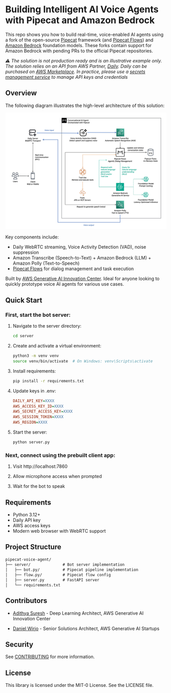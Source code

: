 # Building Intelligent AI Voice Agents with Pipecat and Amazon Bedrock

This repo shows you how to build real-time, voice-enabled AI agents using a fork of the open-source [Pipecat](https://github.com/adithyaxx/pipecat/tree/add-bedrock-support) framework (and [Pipecat Flows](https://github.com/adithyaxx/pipecat-flows/tree/add-bedrock-support)) and [Amazon Bedrock](https://aws.amazon.com/bedrock/) foundation models. These forks contain support for Amazon Bedrock with pending PRs to the official Pipecat repositories.

_⚠️ The solution is not production ready and is an illustrative example only. The solution relies on an API from AWS Partner, [Daily](https://www.daily.co/). Daily can be purchased on [AWS Marketplace](https://aws.amazon.com/marketplace/seller-profile?id=d52484b0-a717-4b6d-a7aa-82f1c0c40b35). In practice, please use a [secrets management service](https://docs.aws.amazon.com/prescriptive-guidance/latest/aws-startup-security-baseline/wkld-03.html) to manage API keys and credentials_

## Overview

The following diagram illustrates the high-level architecture of this solution:

![](assets/diagram.jpg)

Key components include:
- Daily WebRTC streaming, Voice Activity Detection (VAD), noise suppression
- Amazon Transcribe (Speech-to-Text) + Amazon Bedrock (LLM) + Amazon Polly (Text-to-Speech)
- [Pipecat Flows](https://github.com/pipecat-ai/pipecat-flows) for dialog management and task execution

Built by [AWS Generative AI Innovation Center](https://aws.amazon.com/ai/generative-ai/innovation-center/). Ideal for anyone looking to quickly prototype voice AI agents for various use cases.

## Quick Start

### First, start the bot server:

1. Navigate to the server directory:
   ```bash
   cd server
   ```
2. Create and activate a virtual environment:
   ```bash
   python3 -m venv venv
   source venv/bin/activate  # On Windows: venv\Scripts\activate
   ```
3. Install requirements:
   ```bash
   pip install -r requirements.txt
   ```
4. Update keys in .env:
    ```ini
    DAILY_API_KEY=XXXX
    AWS_ACCESS_KEY_ID=XXXX
    AWS_SECRET_ACCESS_KEY=XXXX
    AWS_SESSION_TOKEN=XXXX
    AWS_REGION=XXXX
     ```
5. Start the server:
   ```bash
   python server.py
   ```

### Next, connect using the prebuilt client app:

1. Visit http://localhost:7860

2. Allow microphone access when prompted

3. Wait for the bot to speak

## Requirements

- Python 3.12+
- Daily API key
- AWS access keys
- Modern web browser with WebRTC support

## Project Structure

```
pipecat-voice-agent/
├── server/              # Bot server implementation
│   ├── bot.py/          # Pipecat pipeline implementation
│   ├── flow.py/         # Pipecat flow config
│   ├── server.py        # FastAPI server
│   └── requirements.txt
```

## Contributors

- [Adithya Suresh](https://www.linkedin.com/in/adithyaxx/) - Deep Learning Architect, AWS Generative AI Innovation Center

- [Daniel Wirjo](https://www.linkedin.com/in/wirjo/) - Senior Solutions Architect, AWS Generative AI Startups

## Security

See [CONTRIBUTING](CONTRIBUTING.md#security-issue-notifications) for more information.

## License

This library is licensed under the MIT-0 License. See the LICENSE file.
